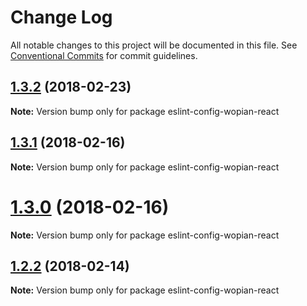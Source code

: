 # Change Log

All notable changes to this project will be documented in this file.
See [Conventional Commits](https://conventionalcommits.org) for commit guidelines.

<a name="1.3.2"></a>
## [1.3.2](https://github.com/wopian/eslint-config-wopian/tree/master/packages/eslint-config-wopian-react/compare/v1.3.1...v1.3.2) (2018-02-23)




**Note:** Version bump only for package eslint-config-wopian-react

<a name="1.3.1"></a>
## [1.3.1](https://github.com/wopian/eslint-config-wopian/tree/master/packages/eslint-config-wopian-react/compare/v1.3.0...v1.3.1) (2018-02-16)




**Note:** Version bump only for package eslint-config-wopian-react

<a name="1.3.0"></a>
# [1.3.0](https://github.com/wopian/eslint-config-wopian/tree/master/packages/eslint-config-wopian-react/compare/v1.2.2...v1.3.0) (2018-02-16)




**Note:** Version bump only for package eslint-config-wopian-react

<a name="1.2.2"></a>
## [1.2.2](https://github.com/wopian/eslint-config-wopian/tree/master/packages/eslint-config-wopian-react/compare/v1.2.1...v1.2.2) (2018-02-14)




**Note:** Version bump only for package eslint-config-wopian-react
